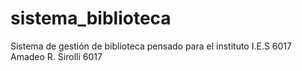 # sistema_biblioteca
Sistema de gestión de biblioteca pensado para el instituto I.E.S 6017 Amadeo R. Sirolli 6017
